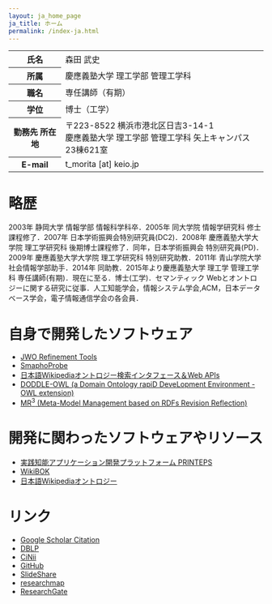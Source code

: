 ```yaml
---
layout: ja_home_page
ja_title: ホーム
permalink: /index-ja.html
---
```


<table>
<tr><th>氏名</th><td>森田 武史</td></tr>
<tr><th>所属</th><td>慶應義塾大学 理工学部 管理工学科</td></tr>
<tr><th>職名</th><td>専任講師（有期）</td></tr>
<tr><th>学位</th><td>博士（工学）</td></tr>
<tr><th>勤務先 所在地</th><td>〒223-8522 横浜市港北区日吉3-14-1 <br/> 慶應義塾大学 理工学部 管理工学科 矢上キャンパス 23棟621室</td> </tr>
<tr><th>E-mail</th><td>t_morita [at] keio.jp</td></tr>
</table>

# 略歴
2003年 静岡大学 情報学部 情報科学科卒．2005年 同大学院 情報学研究科 修士課程修了．2007年 日本学術振興会特別研究員(DC2)．2008年 慶應義塾大学大学院 理工学研究科 後期博士課程修了．同年，日本学術振興会 特別研究員(PD)．2009年 慶應義塾大学大学院 理工学研究科 特別研究助教．2011年 青山学院大学 社会情報学部助手．2014年 同助教．2015年より慶應義塾大学 理工学 管理工学科 専任講師(有期)．現在に至る．博士(工学)．セマンティック Webとオントロジーに関する研究に従事．人工知能学会，情報システム学会,ACM，日本データベース学会，電子情報通信学会の各会員．

# 自身で開発したソフトウェア
* [JWO Refinement Tools](http://wikipedia-ontology.github.io/JWO_Refinement_Tools/)
* [SmaphoProbe](https://github.com/smaphoprobe/SmaphoProbe)
* [日本語Wikipediaオントロジー検索インタフェース＆Web APIs](https://github.com/t-morita/wikipedia_ontology_search)
* [DODDLE-OWL (a Domain Ontology rapiD DeveLopment Environment - OWL extension)](https://github.com/doddle-owl/DODDLE-OWL)
* [MR<sup>3</sup> (Meta-Model Management based on RDFs Revision Reflection)](http://mr-3.github.io)

# 開発に関わったソフトウェアやリソース
* [実践知能アプリケーション開発プラットフォーム PRINTEPS](http://printeps.org)
* [WikiBOK](https://github.com/WikiBok)
* [日本語Wikipediaオントロジー](https://osdn.jp/projects/wikipedia-ont/)

# リンク
* [Google Scholar Citation](https://scholar.google.com/citations?user=YJgqa5AAAAAJ&hl=en)
* [DBLP](http://dblp.uni-trier.de/pers/hd/m/Morita_0001:Takeshi.html)
* [CiNii](http://ci.nii.ac.jp/nrid/9000001579532)
* [GitHub](https://github.com/t-morita)
* [SlideShare](http://www.slideshare.net/takeshimorita)
* [researchmap](http://researchmap.jp/t_morita/)
* [ResearchGate](https://www.researchgate.net/profile/Takeshi_Morita4)
